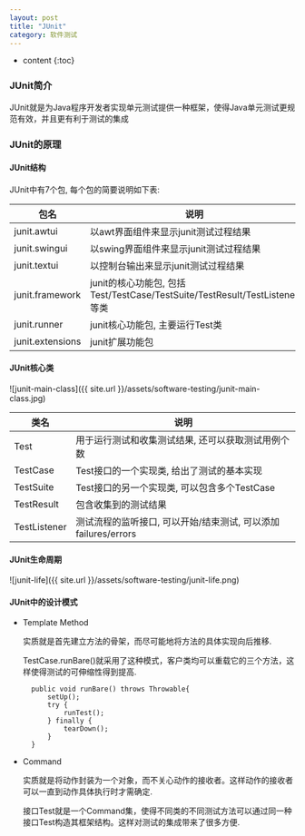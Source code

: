 ```yaml
---
layout: post
title: "JUnit"
category: 软件测试
---
```


* content
{:toc}

### JUnit简介

JUnit就是为Java程序开发者实现单元测试提供一种框架，使得Java单元测试更规范有效，并且更有利于测试的集成

### JUnit的原理

#### JUnit结构

JUnit中有7个包, 每个包的简要说明如下表:

| 包名 | 说明 |
|--------|--------|
|junit.awtui|以awt界面组件来显示junit测试过程结果|
|junit.swingui|以swing界面组件来显示junit测试过程结果|
|junit.textui|以控制台输出来显示junit测试过程结果|
|junit.framework|junit的核心功能包, 包括Test/TestCase/TestSuite/TestResult/TestListener等类|
|junit.runner|junit核心功能包, 主要运行Test类|
|junit.extensions|junit扩展功能包|

#### JUnit核心类

![junit-main-class]({{ site.url }}/assets/software-testing/junit-main-class.jpg)

| 类名 | 说明 |
|--------|--------|
|Test|用于运行测试和收集测试结果, 还可以获取测试用例个数|
|TestCase|Test接口的一个实现类, 给出了测试的基本实现|
|TestSuite|Test接口的另一个实现类, 可以包含多个TestCase|
|TestResult|包含收集到的测试结果|
|TestListener|测试流程的监听接口, 可以开始/结束测试, 可以添加failures/errors|

#### JUnit生命周期

![junit-life]({{ site.url }}/assets/software-testing/junit-life.png)



#### JUnit中的设计模式

* Template Method

    实质就是首先建立方法的骨架，而尽可能地将方法的具体实现向后推移. 

    TestCase.runBare()就采用了这种模式，客户类均可以重载它的三个方法，这样使得测试的可伸缩性得到提高.
    
        public void runBare() throws Throwable{ 
            setUp(); 
            try {
                runTest();
            } finally {
                tearDown();
            }
        }
    
* Command

	实质就是将动作封装为一个对象，而不关心动作的接收者。这样动作的接收者可以一直到动作具体执行时才需确定.
    
    接口Test就是一个Command集，使得不同类的不同测试方法可以通过同一种接口Test构造其框架结构。这样对测试的集成带来了很多方便.